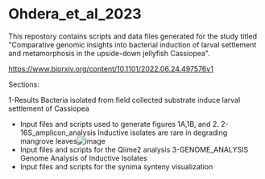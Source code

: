 # Ohdera_et_al_2023
This repostory contains scripts and data files generated for the study titled "Comparative genomic insights into bacterial induction of larval settlement and metamorphosis in the upside-down jellyfish Cassiopea".

https://www.biorxiv.org/content/10.1101/2022.06.24.497576v1

Sections:

1-Results
Bacteria isolated from field collected substrate induce larval settlement of Cassiopea
  - Input files and scripts used to generate figures 1A,1B, and 2.
2-16S_amplicon_analysis
Inductive isolates are rare in degrading mangrove leaves![image](https://user-images.githubusercontent.com/3336083/227670566-f17a930e-6c93-41f4-9d34-0b76efd7153d.png)
  - Input files and scripts for the Qiime2 analysis
3-GENOME_ANALYSIS
Genome Analysis of Inductive Isolates
  - Input files and scripts for the synima synteny visualization

